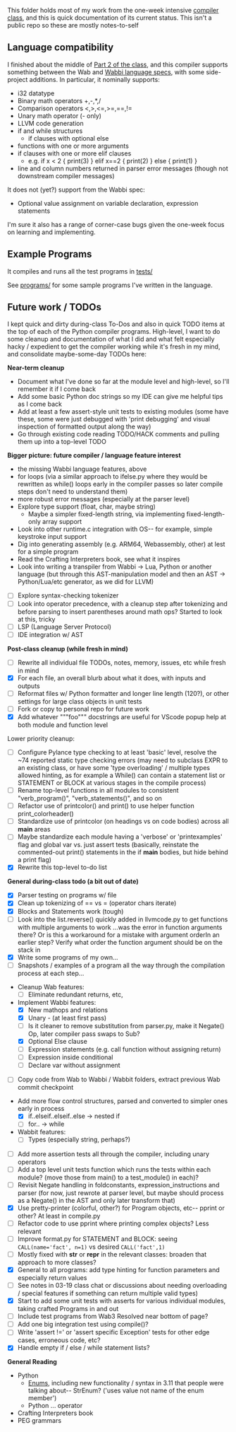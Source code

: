 This folder holds most of my work from the one-week intensive [compiler class](../docs/README.md), and this is quick documentation of its current status. This isn't a public repo so these are mostly notes-to-self

## Language compatibility

I finished about the middle of [Part 2 of the class](../docs/README.md#part-2--the-wabbi-language), and this compiler supports something between the Wab and [Wabbi language specs](../docs/Wabbi-Specification.md), with some side-project additions. In particular, it nominally supports:

* i32 datatype
* Binary math operators +,-,*,/
* Comparison operators <,>,<=,>=,==,!=
* Unary math operator (- only)
* LLVM code generation
* if and while structures 
  * if clauses with optional else
* functions with one or more arguments
* if clauses with one or more elif clauses
  * e.g. if x < 2 { print(3) } elif x==2 { print(2) } else { print(1) }
* line and column numbers returned in parser error messages (though not downstream compiler messages)

It does not (yet?) support from the Wabbi spec:
* Optional value assignment on variable declaration, expression statements

I'm sure it also has a range of corner-case bugs given the one-week focus on learning and implementing.

## Example Programs

It compiles and runs all the test programs in [tests/](tests/)

See [programs/](programs/) for some sample programs I've written in the language.

## Future work / TODOs

I kept quick and dirty during-class To-Dos and also in quick TODO items at the top of each of the Python compiler programs. High-level, I want to do some cleanup and documentation of what I did and what felt especially hacky / expedient to get the compiler working while it's fresh in my mind, and consolidate maybe-some-day TODOs here:

**Near-term cleanup**
* Document what I've done so far at the module level and high-level, so I'll remember it if I come back
* Add some basic Python doc strings so my IDE can give me helpful tips as I come back
* Add at least a few assert-style unit tests to existing modules (some have these, some were just debugged with 'print debugging' and visual inspection of formatted output along the way)
* Go through existing code reading TODO/HACK comments and pulling them up into a top-level TODO

**Bigger picture: future compiler / language feature interest**
* the missing Wabbi language features, above
* for loops (via a similar approach to ifelse.py where they would be rewritten as while() loops early in the compiler passes so later compile steps don't need to understand them)
* more robust error messages (especially at the parser level)
* Explore type support (float, char, maybe string)
  * Maybe a simpler fixed-length string, via implementing fixed-length-only array support
* Look into other runtime.c integration with OS-- for example, simple keystroke input support
* Dig into generating assembly (e.g. ARM64, Webassembly, other) at lest for a simple program
* Read the Crafting Interpreters book, see what it inspires
* Look into writing a transpiler from Wabbi -> Lua, Python or another language (but through this AST-manipulation model and then an AST -> Python/Lua/etc generator, as we did for LLVM)
* [ ] Explore syntax-checking tokenizer
* [ ] Look into operator precedence, with a cleanup step after tokenizing and before parsing to insert parentheses around math ops? Started to look at this, tricky
* [ ] LSP (Language Server Protocol)
* [ ] IDE integration w/ AST

**Post-class cleanup (while fresh in mind)**
* [ ] Rewrite all individual file TODOs, notes, memory, issues, etc while fresh in mind
* [X] For each file, an overall blurb about what it does, with inputs and outputs
* [ ] Reformat files w/ Python formatter and longer line length (120?), or other settings for large class objects in unit tests
* [ ] Fork or copy to personal repo for future work
* [X] Add whatever """foo""" docstrings are useful for VScode popup help at both module and function level

Lower priority cleanup:
* [ ] Configure Pylance type checking to at least 'basic' level, resolve the ~74 reported static type checking
      errors (may need to subclass EXPR to an existing class, or have some 'type overloading' / multiple types
      allowed hinting, as for example a While() can contain a statement list or STATEMENT or BLOCK at various
      stages in the compile process)
* [ ] Rename top-level functions in all modules to consistent "verb_program()", "verb_statements()", and so on
* [ ] Refactor use of printcolor() and print() to use helper function print_colorheader()
* [ ] Standardize use of printcolor (on headings vs on code bodies) across all __main__ areas
* [ ] Maybe standardize each module having a 'verbose' or 'printexamples' flag and global var vs. just assert tests
      (basically, reinstate the commented-out print() statements in the if __main__ bodies, but hide behind a print flag)
* [X] Rewrite this top-level to-do list

**General during-class todo (a bit out of date)**
* [X] Parser testing on programs w/ file
* [X] Clean up tokenizing of == vs = (operator chars iterate)
* [X] Blocks and Statements work (tough)
* [ ] Look into the list.reverse() quickly added in llvmcode.py to get functions with multiple arguments to work
    ...was the error in function arguments there? Or is this a workaround for a mistake with argument orderIn an earlier step? Verify what order the function argument should be on the stack in
* [X] Write some programs of my own...
* [ ] Snapshots / examples of a program all the way through the compilation process at each step...
* Cleanup Wab features:
  * [ ] Eliminate redundant returns, etc, 
* Implement Wabbi features:
  * [X] New mathops and relations
  * [X] Unary - (at least first pass)
  * [ ]   Is it cleaner to remove substitution from parser.py, make it Negate() Op, later compiler pass swaps to Sub?
  * [X] Optional Else clause
  * [ ] Expression statements (e.g. call function without assigning return)
  * [ ] Expression inside conditional
  * [ ] Declare var without assignment
* [ ] Copy code from Wab to Wabbi / Wabbit folders, extract previous Wab commit checkpoint
* Add more flow control structures, parsed and converted to simpler ones early in process
  * [X] if..elseif..elseif..else -> nested if
  * [ ] for.. -> while
* Wabbit features:
  * [ ] Types (especially string, perhaps?)
* [ ] Add more assertion tests all through the compiler, including unary operators
* [ ] Add a top level unit tests function which runs the tests within each module? (move those from main() to a test_module() in each)?
* [ ] Revisit Negate handling in foldconstants, expression_instructions and parser
      (for now, just rewrote at parser level, but maybe should process as a Negate() in the AST and only later transform that)
* [X] Use pretty-printer (colorful, other?) for Program objects, etc-- pprint or other? At least in compile.py
* [ ] Refactor code to use pprint where printing complex objects? Less relevant
* [ ] Improve format.py for STATEMENT and BLOCK: seeing `CALL(name='fact', n=1)` vs desired `CALL('fact',1)`
* [ ]   Mostly fixed with __str__ or __repr__ in the relevant classes: broaden that approach to more classes?
* [X] General to all programs: add type hinting for function parameters and especially return values
* [ ] See notes in 03-19 class chat or discussions about needing overloading / special features if something can return multiple valid types)
* [X] Start to add some unit tests with asserts for various individual modules, taking crafted Programs in and out
* [ ]    Include test programs from Wab3 Resolved near bottom of page?
* [ ]    Add one big integration test using compile()?
* [ ]    Write 'assert !=' or 'assert specific Exception' tests for other edge cases, erroneous code, etc?
* [X] Handle empty if / else / while statement lists?

**General Reading**
* Python
  * [Enums](https://docs.python.org/3/library/enum.html#module-enum), including new functionality / syntax in 3.11 that people were talking about-- StrEnum? ('uses value not name of the enum member')
  * Python ... operator
* Crafting Interpreters book
* PEG grammars
